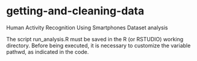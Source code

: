 # getting-and-cleaning-data
Human Activity Recognition Using Smartphones Dataset analysis

The script run_analysis.R must be saved in the R (or RSTUDIO) working directory. 
Before being executed, it is necessary to customize the variable pathwd, as indicated in the code.


